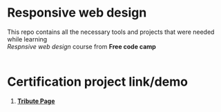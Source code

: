 # Responsive web design

This repo contains all the necessary tools and projects that were needed while learning <br> *Respnsive web design* course from **Free code camp** <br> <br>

# Certification project link/demo <br>

1. [**Tribute Page**](https://)